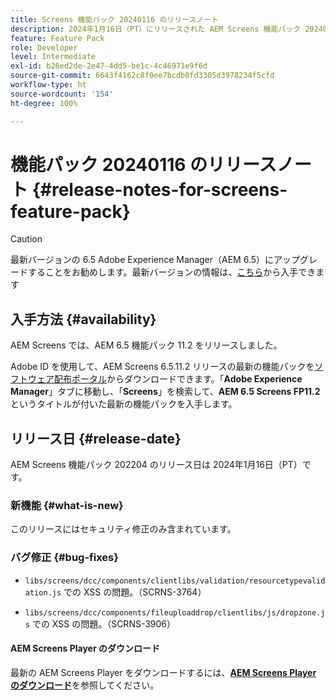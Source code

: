 ```yaml
---
title: Screens 機能パック 20240116 のリリースノート
description: 2024年1月16日（PT）にリリースされた AEM Screens 機能パック 20240116 について説明します。
feature: Feature Pack
role: Developer
level: Intermediate
exl-id: b26ed2de-2e47-4dd5-be1c-4c46971e9f6d
source-git-commit: 6643f4162c8f0ee7bcdb0fd3305d3978234f5cfd
workflow-type: ht
source-wordcount: '154'
ht-degree: 100%

---
```


# 機能パック 20240116 のリリースノート {#release-notes-for-screens-feature-pack}

>[!CAUTION]
>最新バージョンの 6.5 Adobe Experience Manager（AEM 6.5）にアップグレードすることをお勧めします。最新バージョンの情報は、[こちら](https://experienceleague.adobe.com/ja/docs/experience-manager-65/content/release-notes/release-notes)から入手できます

## 入手方法 {#availability}

AEM Screens では、AEM 6.5 機能パック 11.2 をリリースしました。

Adobe ID を使用して、AEM Screens 6.5.11.2 リリースの最新の機能パックを[ソフトウェア配布ポータル](https://experience.adobe.com/#/downloads/content/software-distribution/ja/aem.html)からダウンロードできます。「**Adobe Experience Manager**」タブに移動し、「**Screens**」を検索して、**AEM 6.5 Screens FP11.2** というタイトルが付いた最新の機能パックを入手します。

## リリース日 {#release-date}

AEM Screens 機能パック 202204 のリリース日は 2024年1月16日（PT）です。

### 新機能 {#what-is-new}

このリリースにはセキュリティ修正のみ含まれています。

### バグ修正 {#bug-fixes}

* `libs/screens/dcc/components/clientlibs/validation/resourcetypevalidation.js` での XSS の問題。（SCRNS-3764）

* `libs/screens/dcc/components/fileuploaddrop/clientlibs/js/dropzone.js` での XSS の問題。（SCRNS-3906）

#### AEM Screens Player のダウンロード

最新の AEM Screens Player をダウンロードするには、**[AEM Screens Player のダウンロード](https://download.macromedia.com/screens/index.html)**&#x200B;を参照してください。
